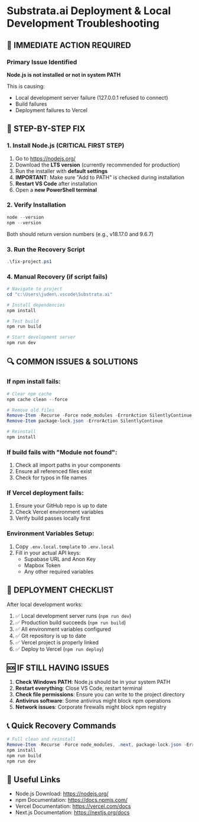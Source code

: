 # Substrata.ai Deployment & Local Development Troubleshooting

## 🚨 IMMEDIATE ACTION REQUIRED

### Primary Issue Identified
**Node.js is not installed or not in system PATH**

This is causing:
- Local development server failure (127.0.0.1 refused to connect)
- Build failures
- Deployment failures to Vercel

## 🔧 STEP-BY-STEP FIX

### 1. Install Node.js (CRITICAL FIRST STEP)
1. Go to https://nodejs.org/
2. Download the **LTS version** (currently recommended for production)
3. Run the installer with **default settings**
4. **IMPORTANT**: Make sure "Add to PATH" is checked during installation
5. **Restart VS Code** after installation
6. Open a **new PowerShell terminal**

### 2. Verify Installation
```powershell
node --version
npm --version
```
Both should return version numbers (e.g., v18.17.0 and 9.6.7)

### 3. Run the Recovery Script
```powershell
.\fix-project.ps1
```

### 4. Manual Recovery (if script fails)
```powershell
# Navigate to project
cd "c:\Users\juden\.vscode\Substrata.ai"

# Install dependencies
npm install

# Test build
npm run build

# Start development server
npm run dev
```

## 🔍 COMMON ISSUES & SOLUTIONS

### If npm install fails:
```powershell
# Clear npm cache
npm cache clean --force

# Remove old files
Remove-Item -Recurse -Force node_modules -ErrorAction SilentlyContinue
Remove-Item package-lock.json -ErrorAction SilentlyContinue

# Reinstall
npm install
```

### If build fails with "Module not found":
1. Check all import paths in your components
2. Ensure all referenced files exist
3. Check for typos in file names

### If Vercel deployment fails:
1. Ensure your GitHub repo is up to date
2. Check Vercel environment variables
3. Verify build passes locally first

### Environment Variables Setup:
1. Copy `.env.local.template` to `.env.local`
2. Fill in your actual API keys:
   - Supabase URL and Anon Key
   - Mapbox Token
   - Any other required variables

## 🚀 DEPLOYMENT CHECKLIST

After local development works:

1. ✅ Local development server runs (`npm run dev`)
2. ✅ Production build succeeds (`npm run build`)
3. ✅ All environment variables configured
4. ✅ Git repository is up to date
5. ✅ Vercel project is properly linked
6. ✅ Deploy to Vercel (`npm run deploy`)

## 🆘 IF STILL HAVING ISSUES

1. **Check Windows PATH**: Node.js should be in your system PATH
2. **Restart everything**: Close VS Code, restart terminal
3. **Check file permissions**: Ensure you can write to the project directory
4. **Antivirus software**: Some antivirus might block npm operations
5. **Network issues**: Corporate firewalls might block npm registry

## 📞 Quick Recovery Commands
```powershell
# Full clean and reinstall
Remove-Item -Recurse -Force node_modules, .next, package-lock.json -ErrorAction SilentlyContinue
npm install
npm run build
npm run dev
```

## 🔗 Useful Links
- Node.js Download: https://nodejs.org/
- npm Documentation: https://docs.npmjs.com/
- Vercel Documentation: https://vercel.com/docs
- Next.js Documentation: https://nextjs.org/docs
